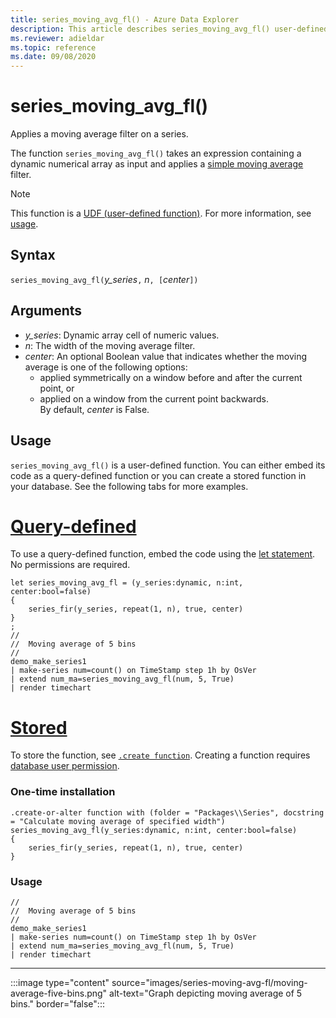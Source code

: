 ```yaml
---
title: series_moving_avg_fl() - Azure Data Explorer
description: This article describes series_moving_avg_fl() user-defined function in Azure Data Explorer.
ms.reviewer: adieldar
ms.topic: reference
ms.date: 09/08/2020
---
```

# series_moving_avg_fl()

Applies a moving average filter on a series.

The function `series_moving_avg_fl()` takes an expression containing a dynamic numerical array as input and applies a [simple moving average](https://en.wikipedia.org/wiki/Moving_average#Simple_moving_average) filter.

> [!NOTE]
> This function is a [UDF (user-defined function)](../query/functions/user-defined-functions.md). For more information, see [usage](#usage).

## Syntax

`series_moving_avg_fl(`*y_series*`,` *n*`, [`*center*`])`
  
## Arguments

* *y_series*: Dynamic array cell of numeric values.
* *n*: The width of the moving average filter.
* *center*: An optional Boolean value that indicates whether the moving average is one of the following options:
    * applied symmetrically on a window before and after the current point, or 
    * applied on a window from the current point backwards. <br>
    By default, *center* is False.

## Usage

`series_moving_avg_fl()` is a user-defined function. You can either embed its code as a query-defined function or you can create a stored function in your database. See the following tabs for more examples.

# [Query-defined](#tab/query-defined)

To use a query-defined function, embed the code using the [let statement](../query/letstatement.md). No permissions are required.

<!-- csl: https://help.kusto.windows.net/Samples -->
```kusto
let series_moving_avg_fl = (y_series:dynamic, n:int, center:bool=false)
{
    series_fir(y_series, repeat(1, n), true, center)
}
;
//
//  Moving average of 5 bins
//
demo_make_series1
| make-series num=count() on TimeStamp step 1h by OsVer
| extend num_ma=series_moving_avg_fl(num, 5, True)
| render timechart 
```

# [Stored](#tab/stored)

To store the function, see [`.create function`](../management/create-function.md). Creating a function requires [database user permission](../management/access-control/role-based-access-control.md).

### One-time installation

<!-- csl: https://help.kusto.windows.net/Samples -->
```kusto
.create-or-alter function with (folder = "Packages\\Series", docstring = "Calculate moving average of specified width")
series_moving_avg_fl(y_series:dynamic, n:int, center:bool=false)
{
    series_fir(y_series, repeat(1, n), true, center)
}
```

### Usage

<!-- csl: https://help.kusto.windows.net/Samples -->
```kusto
//
//  Moving average of 5 bins
//
demo_make_series1
| make-series num=count() on TimeStamp step 1h by OsVer
| extend num_ma=series_moving_avg_fl(num, 5, True)
| render timechart 
```

---

:::image type="content" source="images/series-moving-avg-fl/moving-average-five-bins.png" alt-text="Graph depicting moving average of 5 bins." border="false":::
